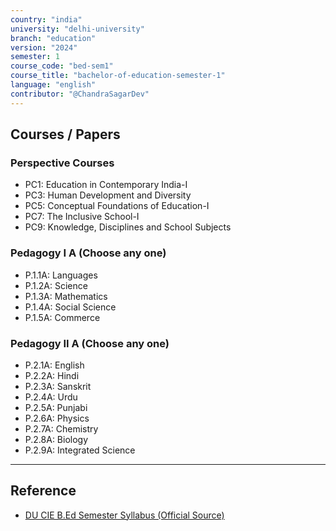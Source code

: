 ```yaml
---
country: "india"
university: "delhi-university"
branch: "education"
version: "2024"
semester: 1
course_code: "bed-sem1"
course_title: "bachelor-of-education-semester-1"
language: "english"
contributor: "@ChandraSagarDev"
---
```


## Courses / Papers

### Perspective Courses
- PC1: Education in Contemporary India-I  
- PC3: Human Development and Diversity  
- PC5: Conceptual Foundations of Education-I  
- PC7: The Inclusive School-I  
- PC9: Knowledge, Disciplines and School Subjects  

### Pedagogy I A (Choose any one)
- P.1.1A: Languages  
- P.1.2A: Science  
- P.1.3A: Mathematics  
- P.1.4A: Social Science  
- P.1.5A: Commerce  

### Pedagogy II A (Choose any one)
- P.2.1A: English  
- P.2.2A: Hindi  
- P.2.3A: Sanskrit  
- P.2.4A: Urdu  
- P.2.5A: Punjabi  
- P.2.6A: Physics  
- P.2.7A: Chemistry  
- P.2.8A: Biology  
- P.2.9A: Integrated Science  

---

## Reference
- [DU CIE B.Ed Semester Syllabus (Official Source)](https://cie.du.ac.in/?Academics%2FSyllabus%2FB.Ed.-Semester-Syllabus=)
